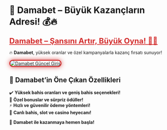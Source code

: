 # 🎯 Damabet – Büyük Kazançların Adresi! 💰🔥  

<a href="https://cutt.ly/DamabetLink" title="Damabet Güncel Giriş" style="color: #d32f2f; font-size: 24px; font-weight: bold;">Damabet – Şansını Artır, Büyük Oyna! 🎰🔥</a>  

🔥 **Damabet**, yüksek oranlar ve özel kampanyalarla kazanç fırsatı sunuyor!  

<a href="https://cutt.ly/DamabetLink" title="Damabet Güncel Giriş">  
<img src="https://i.ibb.co/BtMhhf6/g-venligiris.jpg" alt="Damabet Güncel Giriş" style="max-width: 100%; border: 3px solid #d32f2f; border-radius: 15px; box-shadow: 0px 0px 15px rgba(211, 47, 47, 0.8);">  
</a>  

## 🚀 **Damabet’in Öne Çıkan Özellikleri**  
✔️ **Yüksek bahis oranları ve geniş bahis seçenekleri!**  
🎁 **Özel bonuslar ve sürpriz ödüller!**  
⚡ **Hızlı ve güvenilir ödeme yöntemleri!**  
🎰 **Canlı bahis, slot ve casino heyecanı!**  

💎 **Damabet ile kazanmaya hemen başla!**  
